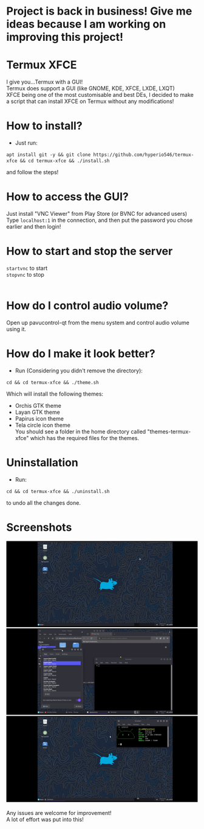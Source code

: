 # **Project is back in business! Give me ideas because I am working on improving this project!**
# Termux XFCE <br>
I give you...Termux with a GUI! <br>
Termux does support a GUI (like GNOME, KDE, XFCE, LXDE, LXQT) <br>
XFCE being one of the most customisable and best DEs, I decided to make a script that can install XFCE on Termux without any modifications! <br>
# How to install? <br>
* Just run:
```
apt install git -y && git clone https://github.com/hyperio546/termux-xfce && cd termux-xfce && ./install.sh
``` 
and follow the steps! <br>
# How to access the GUI? <br>
Just install "VNC Viewer" from Play Store (or BVNC for advanced users) <br>
Type `localhost:1` in the connection, and then put the password you chose earlier and then login!
# How to start and stop the server <br>
`startvnc` to start <br>
`stopvnc` to stop <br><br>
# How do I control audio volume?
Open up pavucontrol-qt from the menu system and control audio volume using it.
# How do I make it look better?
* Run (Considering you didn't remove the directory):
```
cd && cd termux-xfce && ./theme.sh
```
Which will install the following themes: <br>
- Orchis GTK theme
- Layan GTK theme
- Papirus icon theme
- Tela circle icon theme <br>
You should see a folder in the home directory called "themes-termux-xfce" which has the required files for the themes.
# Uninstallation
- Run: 
```
cd && cd termux-xfce && ./uninstall.sh
```
to undo all the changes done.
# Screenshots
<img src="images/pic3.jpg"> <br>
<img src="images/pic2.jpg">
<img src="images/pic1.jpg">
<br>
<br>
Any issues are welcome for improvement! <br>
A lot of effort was put into this!
